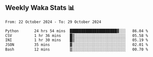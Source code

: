 ## Weekly Waka Stats 📊
<!--START_SECTION:waka-->

```txt
From: 22 October 2024 - To: 29 October 2024

Python       24 hrs 54 mins  █████████████████████▓░░░   86.04 %
CSV          1 hr 36 mins    █▒░░░░░░░░░░░░░░░░░░░░░░░   05.58 %
INI          1 hr 30 mins    █▒░░░░░░░░░░░░░░░░░░░░░░░   05.19 %
JSON         35 mins         ▓░░░░░░░░░░░░░░░░░░░░░░░░   02.01 %
Bash         12 mins         ▒░░░░░░░░░░░░░░░░░░░░░░░░   00.70 %
```

<!--END_SECTION:waka-->

<!--

Here are some ideas to get you started:

- 🔭 I’m currently working on (way to add branches committed on)
- 🌱 I’m currently learning Web Frameworks and Machine Learning! (Lisp, JS (react & angular), Python, and __)
- 💬 Ask me about ...
- 📫 How to reach me: 
- 😄 Pronouns: He/Him/His
- ⚡ Fun fact: ...

that-recsys-lab
-->

